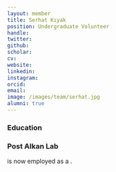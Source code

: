 ```yaml
---
layout: member
title: Serhat Kıyak
position: Undergraduate Volunteer
handle: 
twitter:
github: 
scholar: 
cv: 
website: 
linkedin: 
instagram:
orcid: 
email: 
image: /images/team/serhat.jpg
alumni: true
---
```


### Education

### Post Alkan Lab
 is now employed as a .
